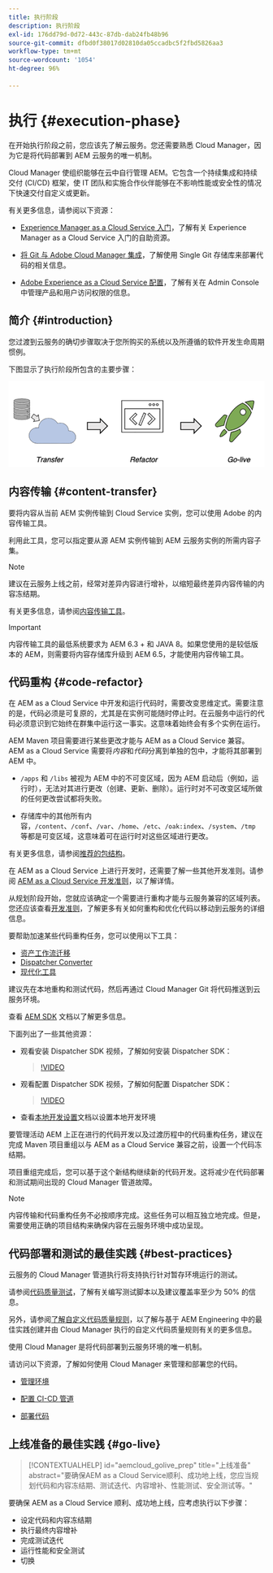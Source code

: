 ```yaml
---
title: 执行阶段
description: 执行阶段
exl-id: 176dd79d-0d72-443c-87db-dab24fb48b96
source-git-commit: dfbd0f38017d02810da05ccadbc5f2fbd5826aa3
workflow-type: tm+mt
source-wordcount: '1054'
ht-degree: 96%

---
```


# 执行 {#execution-phase}

在开始执行阶段之前，您应该先了解云服务。您还需要熟悉 Cloud Manager，因为它是将代码部署到 AEM 云服务的唯一机制。

Cloud Manager 使组织能够在云中自行管理 AEM。它包含一个持续集成和持续交付 (CI/CD) 框架，使 IT 团队和实施合作伙伴能够在不影响性能或安全性的情况下快速交付自定义或更新。

有关更多信息，请参阅以下资源：

* [Experience Manager as a Cloud Service 入门](https://docs.adobe.com/content/help/zh-Hans/experience-manager-cloud-service/onboarding/home.html)，了解有关 Experience Manager as a Cloud Service 入门的自助资源。

* [将 Git 与 Adobe Cloud Manager 集成](https://docs.adobe.com/content/help/zh-Hans/experience-manager-cloud-service/implementing/managing-code/integrating-with-git.html)，了解使用 Single Git 存储库来部署代码的相关信息。

* [Adobe Experience as a Cloud Service 配置](https://docs.adobe.com/content/help/zh-Hans/experience-manager-cloud-service/security/ims-support.html#aem-configuration)，了解有关在 Admin Console 中管理产品和用户访问权限的信息。


## 简介 {#introduction}

您过渡到云服务的确切步骤取决于您所购买的系统以及所遵循的软件开发生命周期惯例。

下图显示了执行阶段所包含的主要步骤：

![图像](/help/move-to-cloud-service/assets/exec-image1.png)

## 内容传输 {#content-transfer}

要将内容从当前 AEM 实例传输到 Cloud Service 实例，您可以使用 Adobe 的内容传输工具。

利用此工具，您可以指定要从源 AEM 实例传输到 AEM 云服务实例的所需内容子集。

>[!NOTE]
>建议在云服务上线之前，经常对差异内容进行增补，以缩短最终差异内容传输的内容冻结期。

有关更多信息，请参阅[内容传输工具](/help/move-to-cloud-service/content-transfer-tool/overview-content-transfer-tool.md)。

>[!IMPORTANT]
>内容传输工具的最低系统要求为 AEM 6.3 + 和 JAVA 8。如果您使用的是较低版本的 AEM，则需要将内容存储库升级到 AEM 6.5，才能使用内容传输工具。

## 代码重构 {#code-refactor}

在 AEM as a Cloud Service 中开发和运行代码时，需要改变思维定式。需要注意的是，代码必须是可复原的，尤其是在实例可能随时停止时。在云服务中运行的代码必须意识到它始终在群集中运行这一事实。这意味着始终会有多个实例在运行。

AEM Maven 项目需要进行某些更改才能与 AEM as a Cloud Service 兼容。AEM as a Cloud Service 需要将&#x200B;*内容*&#x200B;和&#x200B;*代码*&#x200B;分离到单独的包中，才能将其部署到 AEM 中。

* `/apps` 和 `/libs` 被视为 AEM 中的不可变区域，因为 AEM 启动后（例如，运行时），无法对其进行更改（创建、更新、删除）。运行时对不可改变区域所做的任何更改尝试都将失败。

* 存储库中的其他所有内容，`/content`、`/conf`、`/var`、`/home`、`/etc`、`/oak:index`、`/system`、`/tmp` 等都是可变区域，这意味着可在运行时对这些区域进行更改。

有关更多信息，请参阅[推荐的包结构](https://docs.adobe.com/content/help/zh-Hans/experience-manager-cloud-service/implementing/developing/aem-project-content-package-structure.html#recommended-package-structure)。

在 AEM as a Cloud Service 上进行开发时，还需要了解一些其他开发准则。请参阅 [AEM as a Cloud Service 开发准则](https://docs.adobe.com/content/help/zh-Hans/experience-manager-cloud-service/implementing/developing/development-guidelines.html)，以了解详情。

从规划阶段开始，您就应该确定一个需要进行重构才能与云服务兼容的区域列表。您还应该查看[开发准则](https://docs.adobe.com/content/help/en/experience-manager-cloud-service/implementing/developing/development-guidelines.html)，了解更多有关如何重构和优化代码以移动到云服务的详细信息。

要帮助加速某些代码重构任务，您可以使用以下工具：

* [资产工作流迁移](/help/move-to-cloud-service/moving-to-aem-assets/asset-workflow-migration-tool.md)
* [Dispatcher Converter](/help/move-to-cloud-service/refactoring-tools/dispatcher-transformation-utility-tools.md)
* [现代化工具](/help/move-to-cloud-service/refactoring-tools/aem-modernization-tools.md)

建议先在本地重构和测试代码，然后再通过 Cloud Manager Git 将代码推送到云服务环境。

查看 [AEM SDK](https://docs.adobe.com/content/help/zh-Hans/experience-manager-cloud-service/implementing/deploying/overview.html#aem-as-a-cloud-service-sdk) 文档以了解更多信息。

下面列出了一些其他资源：

* 观看安装 Dispatcher SDK 视频，了解如何安装 Dispatcher SDK：

   >[!VIDEO](https://video.tv.adobe.com/v/30601)

* 观看配置 Dispatcher SDK 视频，了解如何配置 Dispatcher SDK：

   >[!VIDEO](https://video.tv.adobe.com/v/30602)

* 查看[本地开发设置](https://docs.adobe.com/content/help/en/experience-manager-learn/cloud-service/local-development-environment-set-up/overview.html)文档以设置本地开发环境


要管理活动 AEM 上正在进行的代码开发以及过渡历程中的代码重构任务，建议在完成 Maven 项目重组以与 AEM as a Cloud Service 兼容之前，设置一个代码冻结期。

项目重组完成后，您可以基于这个新结构继续新的代码开发。这将减少在代码部署和测试期间出现的 Cloud Manager 管道故障。

>[!NOTE]
>内容传输和代码重构任务不必按顺序完成。这些任务可以相互独立地完成。但是，需要使用正确的项目结构来确保内容在云服务环境中成功呈现。

## 代码部署和测试的最佳实践 {#best-practices}

云服务的 Cloud Manager 管道执行将支持执行针对暂存环境运行的测试。

请参阅[代码质量测试](https://docs.adobe.com/content/help/zh-Hans/experience-manager-cloud-service/implementing/developing/understand-test-results.html#code-quality-testing)，了解有关编写测试脚本以及建议覆盖率至少为 50% 的信息。

另外，请参阅[了解自定义代码质量规则](https://docs.adobe.com/content/help/zh-Hans/experience-manager-cloud-service/implementing/using-cloud-manager/custom-code-quality-rules.html)，以了解与基于 AEM Engineering 中的最佳实践创建并由 Cloud Manager 执行的自定义代码质量规则有关的更多信息。

使用 Cloud Manager 是将代码部署到云服务环境的唯一机制。

请访问以下资源，了解如何使用 Cloud Manager 来管理和部署您的代码。

* [管理环境](https://docs.adobe.com/content/help/zh-Hans/experience-manager-cloud-service/implementing/using-cloud-manager/manage-environments.html)

* [配置 CI-CD 管道](https://docs.adobe.com/content/help/zh-Hans/experience-manager-cloud-service/implementing/using-cloud-manager/configure-pipeline.html)

* [部署代码](https://docs.adobe.com/content/help/zh-Hans/experience-manager-cloud-service/implementing/using-cloud-manager/deploy-code.html)

## 上线准备的最佳实践 {#go-live}

>[!CONTEXTUALHELP]
>id="aemcloud_golive_prep"
>title="上线准备"
>abstract="要确保AEM as a Cloud Service顺利、成功地上线，您应当规划代码和内容冻结期、测试迭代、内容增补、性能测试、安全测试等。"

要确保 AEM as a Cloud Service 顺利、成功地上线，应考虑执行以下步骤：

* 设定代码和内容冻结期
* 执行最终内容增补
* 完成测试迭代
* 运行性能和安全测试
* 切换
